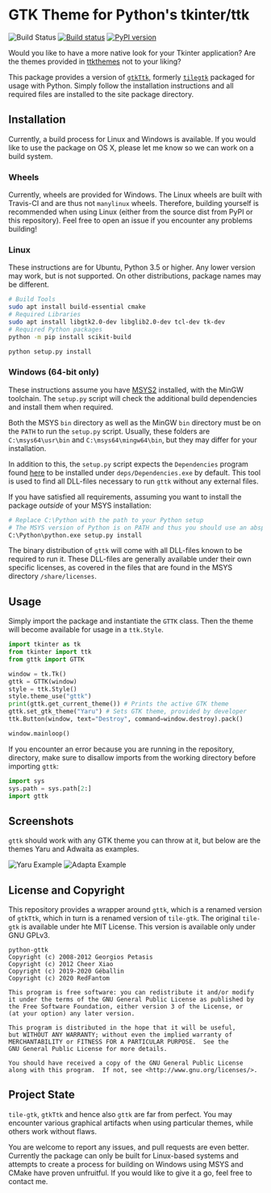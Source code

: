# GTK Theme for Python's tkinter/ttk
![Build Status](https://api.travis-ci.com/TkinterEP/python-gttk.svg?branch=master)
[![Build status](https://ci.appveyor.com/api/projects/status/80y25364onq2anmw/branch/master?svg=true)](https://ci.appveyor.com/project/RedFantom/python-gttk/branch/master)
[![PyPI version](https://badge.fury.io/py/gttk.svg)](https://pypi.python.org/pypi/gttk)


Would you like to have a more native look for your Tkinter application?
Are the themes provided in [ttkthemes](https://github.com/TkinterEP/ttkthemes)
not to your liking?

This package provides a version of [`gtkTtk`](https://github.com/Geballin/gtkTtk),
formerly [`tilegtk`](https://github.com/xiaq/tile-gtk) packaged for
usage with Python. Simply follow the installation instructions and all
required files are installed to the site package directory.

## Installation
Currently, a build process for Linux and Windows is available. If you
would like  to use the package on OS X, please let me know so we can
work on a build system.

### Wheels
Currently, wheels are provided for Windows. The Linux wheels are built
with Travis-CI and are thus not `manylinux` wheels. Therefore, building
yourself is recommended when using Linux (either from the source dist
from PyPI or this repository). Feel free to open an issue if you
encounter any problems building!

### Linux
These instructions are for Ubuntu, Python 3.5 or higher. Any lower 
version may work, but is not supported. On other distributions, package 
names may be different.
```bash
# Build Tools
sudo apt install build-essential cmake
# Required Libraries
sudo apt install libgtk2.0-dev libglib2.0-dev tcl-dev tk-dev
# Required Python packages
python -m pip install scikit-build

python setup.py install 
``` 

### Windows (64-bit only)
These instructions assume you have [MSYS2](https://www.msys2.org/)
installed, with the MinGW toolchain. The `setup.py` script will check
the additional build dependencies and install them when required.

Both the MSYS `bin` directory as well as the MinGW `bin` directory must
be on the `PATH` to run the `setup.py` script. Usually, these folders
are `C:\msys64\usr\bin` and `C:\msys64\mingw64\bin`, but they may differ
for your installation.

In addition to this, the `setup.py` script expects the `Dependencies` 
program found [here](https://github.com/lucasg/Dependencies) to be 
installed under `deps/Dependencies.exe` by default. This tool is used
to find all DLL-files necessary to run `gttk` without any external files.

If you have satisfied all requirements, assuming you want to install 
the package *outside* of your MSYS installation:
```bash
# Replace C:\Python with the path to your Python setup
# The MSYS version of Python is on PATH and thus you should use an abspath!
C:\Python\python.exe setup.py install
``` 

The binary distribution of `gttk` will come with all DLL-files known to
be required to run it. These DLL-files are generally available under
their own specific licenses, as covered in the files that are found in
the MSYS directory `/share/licenses`.

## Usage
Simply import the package and instantiate the `GTTK` class. Then the 
theme will become available for usage in a `ttk.Style`.
```python
import tkinter as tk
from tkinter import ttk
from gttk import GTTK

window = tk.Tk()
gttk = GTTK(window)
style = ttk.Style()
style.theme_use("gttk")
print(gttk.get_current_theme()) # Prints the active GTK theme
gttk.set_gtk_theme("Yaru") # Sets GTK theme, provided by developer
ttk.Button(window, text="Destroy", command=window.destroy).pack()

window.mainloop()
```

If you encounter an error because you are running in the repository, 
directory, make sure to disallow imports from the working directory
before importing `gttk`:
```python
import sys
sys.path = sys.path[2:]
import gttk
```

## Screenshots
`gttk` should work with any GTK theme you can throw at it, but below
are the themes Yaru and Adwaita as examples.

![Yaru Example](https://raw.githubusercontent.com/RedFantom/python-gttk/master/screenshots/yaru.png)
![Adapta Example](https://raw.githubusercontent.com/RedFantom/python-gttk/master/screenshots/adwaita.png)

## License and Copyright
This repository provides a wrapper around `gttk`, which is a renamed 
version of `gtkTtk`, which in turn is a renamed version of `tile-gtk`.
The original `tile-gtk` is available under hte MIT License. This version
is available only under GNU GPLv3.

```
python-gttk 
Copyright (c) 2008-2012 Georgios Petasis
Copyright (c) 2012 Cheer Xiao
Copyright (c) 2019-2020 Géballin
Copyright (c) 2020 RedFantom

This program is free software: you can redistribute it and/or modify
it under the terms of the GNU General Public License as published by
the Free Software Foundation, either version 3 of the License, or
(at your option) any later version.

This program is distributed in the hope that it will be useful,
but WITHOUT ANY WARRANTY; without even the implied warranty of
MERCHANTABILITY or FITNESS FOR A PARTICULAR PURPOSE.  See the
GNU General Public License for more details.

You should have received a copy of the GNU General Public License
along with this program.  If not, see <http://www.gnu.org/licenses/>.
```

## Project State
`tile-gtk`, `gtkTtk` and hence also `gttk` are far from perfect. You may
encounter various graphical artifacts when using particular themes,
while others work without flaws.

You are welcome to report any issues, and pull requests are even better.
Currently the package can only be built for Linux-based systems and 
attempts to create a process for building on Windows using MSYS and
CMake have proven unfruitful. If you would like to give it a go, 
feel free to contact me.
